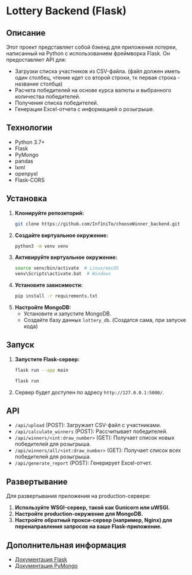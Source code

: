 # Lottery Backend (Flask)

## Описание

Этот проект представляет собой бэкенд для приложения лотереи,  написанный на Python с использованием фреймворка Flask.  Он предоставляет API для:

- Загрузки списка участников из CSV-файла. (файл должен иметь один столбец, чтение идет со второй строки, тк первая строка - название столбца)
- Расчета победителей на основе курса валюты и выбранного количества победителей.
- Получения списка победителей.
- Генерации Excel-отчета с информацией о розыгрыше.

## Технологии

- Python 3.7+
- Flask
- PyMongo
- pandas
- lxml
- openpyxl
- Flask-CORS

## Установка

1.  **Клонируйте репозиторий:**
    ```bash
    git clone https://github.com/Inf1niTo/chooseWinner_backend.git
    ```
2.  **Создайте виртуальное окружение:**
    ```bash
    python3 -m venv venv
    ```
3.  **Активируйте виртуальное окружение:**
    ```bash
    source venv/bin/activate  # Linux/macOS
    venv\Scripts\activate.bat  # Windows
    ```
4.  **Установите зависимости:**
    ```bash
    pip install -r requirements.txt
    ```
5.  **Настройте MongoDB:**
    -  Установите и запустите MongoDB. 
    -  Создайте базу данных  `lottery_db`. (Создатся сама, при запуске кода)

## Запуск

1.  **Запустите Flask-сервер:**
    ```bash
    flask run --app main
    
    flask run
    ```
2.  Сервер будет доступен по адресу  `http://127.0.0.1:5000/`. 

## API

-  `/api/upload`  (POST):  Загружает CSV-файл с участниками.
-  `/api/calculate_winners`  (POST):  Рассчитывает победителей.
-  `/api/winners/<int:draw_number>`  (GET):  Получает список новых победителей для розыгрыша.
-  `/api/winners/all/<int:draw_number>`  (GET):  Получает список всех победителей для розыгрыша.
-  `/api/generate_report`  (POST):  Генерирует Excel-отчет.

## Развертывание

Для развертывания приложения на production-сервере:

1.  **Используйте WSGI-сервер,  такой как Gunicorn или uWSGI.**
2.  **Настройте  production-окружение для MongoDB.**
3.  **Настройте обратный прокси-сервер (например,  Nginx)  для перенаправления запросов на ваше Flask-приложение.**

## Дополнительная информация

-  [Документация Flask](https://flask.palletsprojects.com/en/2.3.x/)
-  [Документация PyMongo](https://pymongo.readthedocs.io/en/stable/)

